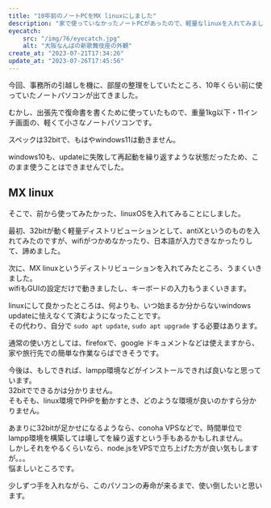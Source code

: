 ```yaml
---
title: "10年前のノートPCをMX linuxにしました"
description: "家で使っていなかったノートPCがあったので、軽量なlinuxを入れてみました。今のところ快適です。"
eyecatch: 
    src: "/img/76/eyecatch.jpg"
    alt: "大阪なんばの新歌舞伎座の外観"
create_at: "2023-07-21T17:34:26"
update_at: "2023-07-26T17:45:56"
---
```


今回、事務所の引越しを機に、部屋の整理をしていたところ、10年くらい前に使っていたノートパソコンが出てきました。

むかし、出張先で復命書を書くために使っていたもので、重量1kg以下・11インチ画面の、軽くて小さなノートパソコンです。

スペックは32bitで、もはやwindows11は動きません。

windows10も、updateに失敗して再起動を繰り返すような状態だったため、このまま使うことはできませんでした。

## MX linux

そこで、前から使ってみたかった、linuxOSを入れてみることにしました。

最初、32bitが動く軽量ディストリビューションとして、antiXというのものを入れてみたのですが、wifiがつかめなかったり、日本語が入力できなかったりして、諦めました。

次に、MX linuxというディストリビューションを入れてみたところ、うまくいきました。  
wifiもGUIの設定だけで動きましたし、キーボードの入力もうまくいきます。

linuxにして良かったところは、何よりも、いつ始まるか分からないwindows updateに怯えなくて済むようになったことです。  
その代わり、自分で `sudo apt update`, `sudo apt upgrade` する必要はあります。

通常の使い方としては、firefoxで、google ドキュメントなどは使えますから、家や旅行先での簡単な作業ならばできそうです。

今後は、もしできれば、lampp環境などがインストールできれば良いなと思っています。  
32bitでできるかは分かりません。  
そもそも、linux環境でPHPを動かすとき、どのような環境が良いのかすら分かりません。

あまりに32bitが足かせになるようなら、conoha VPSなどで、時間単位でlampp環境を構築しては壊してを繰り返すという手もあるかもしれません。  
しかしそれをやるくらいなら、node.jsをVPSで立ち上げた方が良い気もしますが。。。  
悩ましいところです。

少しずつ手を入れながら、このパソコンの寿命が来るまで、使い倒したいと思います。
